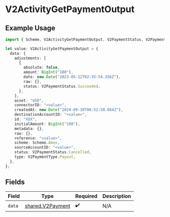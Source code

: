 # V2ActivityGetPaymentOutput

## Example Usage

```typescript
import { Scheme, V2ActivityGetPaymentOutput, V2PaymentStatus, V2PaymentType } from "@formance/formance-sdk/sdk/models/shared";

let value: V2ActivityGetPaymentOutput = {
  data: {
    adjustments: [
      {
        absolute: false,
        amount: BigInt("100"),
        date: new Date("2023-05-12T02:35:54.356Z"),
        raw: {},
        status: V2PaymentStatus.Succeeded,
      },
    ],
    asset: "USD",
    connectorID: "<value>",
    createdAt: new Date("2024-09-30T06:52:58.064Z"),
    destinationAccountID: "<value>",
    id: "XXX",
    initialAmount: BigInt("100"),
    metadata: {},
    raw: {},
    reference: "<value>",
    scheme: Scheme.Amex,
    sourceAccountID: "<value>",
    status: V2PaymentStatus.Cancelled,
    type: V2PaymentType.Payout,
  },
};
```

## Fields

| Field                                                       | Type                                                        | Required                                                    | Description                                                 |
| ----------------------------------------------------------- | ----------------------------------------------------------- | ----------------------------------------------------------- | ----------------------------------------------------------- |
| `data`                                                      | [shared.V2Payment](../../../sdk/models/shared/v2payment.md) | :heavy_check_mark:                                          | N/A                                                         |